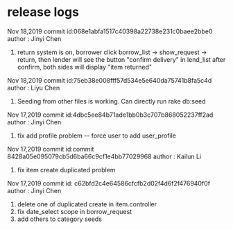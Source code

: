 # release logs

Nov 18,2019 commit id:068e1abfa1517c40398a22738e231c0baee2bbe0
author : Jinyi Chen
1. return system is on, 
    borrower click borrow_list -> show_request -> return,
    then lender will see the button "confirm delivery" in lend_list
    after confirm, both sides will display "item returned"


Nov 18,2019 commit id:75eb38e008fff57d534e5e640da75741b8fa5c4d 
author : Liyu Chen
1. Seeding from other files is working. Can directly run rake db:seed


Nov 17,2019 commit id:4dbc5ee84b71ade1bb0b3c707b868052237ff2ad
author : Jinyi Chen
1. fix add profile problem -- force user to add user_profile

Nov 17,2019 commit id:commit 8428a05e095079cb5d6ba66c9cf1e4bb77029968
author : Kailun Li
1. fix item create duplicated problem

Nov 17,2019 commit id: c62bfd2c4e64586cfcfb2d02f4d6f2f476940f0f
author : Jinyi Chen
1. delete one of duplicated create in item.controller
2. fix date_select scope in borrow_request
3. add others to category seeds
